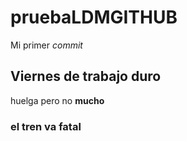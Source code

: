 # pruebaLDMGITHUB
Mi primer *commit*
## Viernes de trabajo duro
huelga pero no **mucho**
### el tren va fatal
